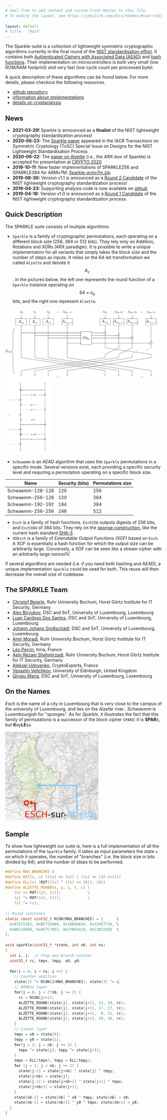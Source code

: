 ```yaml
---
# Feel free to add content and custom Front Matter to this file.
# To modify the layout, see https://jekyllrb.com/docs/themes/#overriding-theme-defaults

layout: default
# title:  "Main"
---
```




The Sparkle-suite is a collection of lightweight symmetric cryptographic algorithms currently in the final round of the [NIST standardisation effort](https://csrc.nist.gov/Projects/lightweight-cryptography/). It contains both [Authenticated Ciphers with Associated Data (AEAD)](https://en.wikipedia.org/wiki/Authenticated_encryption#Authenticated_encryption_with_associated_data_(AEAD)) and [hash functions](https://en.wikipedia.org/wiki/Hash_function).
Their implementation on microcontrollers is both very small (low ROM/RAM footprint) and very fast (low cycle count per processed byte).

A quick description of these algorithms can be found below. For more details, please checkout the following resources.
- [github repository](https://github.com/cryptolu/sparkle)
- [information about implementations](/implementations)
- [details on cryptanalysis](/cryptanalysis)


## News

- **2021-03-29!** Sparkle is announced as a **finalist** of the NIST lightweight cryptography standardization process!
- **2020-06-23:** The [Sparkle paper](https://tosc.iacr.org/index.php/ToSC/article/view/8627/8193) appeared in the IACR Transactions on Symmetric Cryptology (ToSC) Special Issue on Designs for the NIST Lightweight Standardisation Process
- **2020-06-22:** The [paper on Alzette](https://eprint.iacr.org/2019/1378) (i.e., the ARX-box of Sparkle) is accepted for presentation at [CRYPTO 2020](https://crypto.iacr.org/2020/acceptedpapers.php)
- **2019-10-11:** New faster implementations of SPARKLE256 and SPARKLE384 for ARMv7M: [Sparkle-armv7m.zip](https://cryptolux.org/images/a/a0/Sparkle-armv7m.zip)
- **2019-08-30:** Version v1.1 is announced as a [Round 2 Candidate](https://csrc.nist.gov/Projects/Lightweight-Cryptography/Round-2-Candidates) of the NIST lightweight cryptography standardization process!
- **2019-04-23:** Supporting analysis code is now available on [github](https://github.com/cryptolu/sparkle)
- **2019-04-18:** Version v1.0 is announced as a [Round 1 Candidate](https://csrc.nist.gov/Projects/Lightweight-Cryptography/Round-1-Candidates) of the NIST lightweight cryptography standardization process.

## Quick Description

The SPARKLE suite consists of multiple algorithms:
- `Sparkle` is a family of cryptographic permutations, each operating on a different block size (256, 384 or 512 bits). They rely only on Addition, Rotations and XORs (ARX paradigm). It is possible to write a unique implementation for all variants that simply takes the block size and the number of steps as inputs.
It relies on the 64-bit transformation we called `Alzette` and denote it $$A_c$$. In the pictures below, the left one represents the round function of a `Sparkle` instance operating on $$64×n_b$$ bits, and the right one represent `Alzette`.

<img src="./assets/sparkle-round.png" width="500" alt="A diagram of the round function of `Sparkle`">
<img src="./assets/alzette.png" width="150" alt="The `Alzette` transformation">

- `Schwaemm` is an AEAD algorithm that uses the `Sparkle` permutations in a specific mode. Several versions exist, each providing a specific security level and requiring a permutation operating on a specific block size.

| Name | Security (bits) | Permutations size | 
|------|----------------|-------------------|
| Schwaemm-128-128 | 120 | 256 |
| Schwaemm-256-128 | 120 | 384 |
| Schwaemm-192-192 | 184 | 384 |
| Schwaemm-256-256 | 246 | 512 |

- `Esch` is a family of hash functions. `Esch256` outputs digests of 256 bits, and `Esch384` of 384 bits. They rely on the [sponge construction](https://en.wikipedia.org/wiki/Sponge_function), like the current hash standard [SHA-3](https://en.wikipedia.org/wiki/SHA-3).
- `XOEsch` is a family of *Extendable Output Functions (XOF)* based on `Esch`. A XOF is essentially a hash function for which the output size can be arbitrarily large. Conversely, a XOF can be seen like a stream cipher with an arbitrarily large nonce/IV.

If several algorithms are needed (i.e. if you need both hashing and AEAD), a unique implementation `Sparkle` could be used for both. This reuse will then decrease the overall size of codebase.

<!-- Our algorithms are among the top performers on micro-controllers of the NIST lightweight standardization effort, see [the dedicated page](./implementations) for more information. -->

<!-- The security of `Esch` and `Schwaemm` relies on the interplay between the corresponding modes of operation and specific properties of the SPARKLE permutations. Thanks to the *Long Trail Strategy*, we provide strong arguments in favour of the security of these algorithms. Our claims are in line with the current state of the literature on this topic, as expalined [here](./cryptanalysis). -->


## The SPARKLE Team

- [Christof Beierle](https://www.crypto.ruhr-uni-bochum.de/staff/beierle.html.en), Ruhr University Bochum, Horst Görtz Institute for IT Security, Germany
- [Alex Biryukov](https://www.cryptolux.org/index.php/Alex_Biryukov), DSC and SnT, University of Luxembourg, Luxembourg
- [Luan Cardoso Dos Santos](https://wwwen.uni.lu/recherche/fstm/dcs/members/luan_cardoso_dos_santos), DSC and SnT, University of Luxembourg, Luxembourg
- [Johann Johann Großschädl](https://sites.google.com/site/groszschaedl/), DSC and SnT, University of Luxembourg, Luxembourg
- [Amir Moradi](https://www.emsec.ruhr-uni-bochum.de/chair/_staff/amir-moradi/), Ruhr University Bochum, Horst Görtz Institute for IT Security, Germany
- [Léo Perrin](https://who.paris.inria.fr/Leo.Perrin/), Inria, France
- [Aein Rezaei Shahmirzadi](https://www.emsec.ruhr-uni-bochum.de/chair/_staff/Aein-RezaeiShahmirzadi/), Ruhr University Bochum, Horst Görtz Institute for IT Security, Germany
- [Aleksei Udovenko](https://affine.group/), CryptoExperts, France
- [Vesselin Velichkov](https://www.research.ed.ac.uk/en/persons/vesselin-velichkov), University of Edinburgh, United Kingdom
- [Qingju Wang](https://wwwen.uni.lu/snt/people/qingju_wang), DSC and SnT, University of Luxembourg, Luxembourg


## On the Names

*Esch* is the name of a city in Luxembourg that is very close to the campus of the university of Luxembourg, and lies on the *Alzette* river.. *Schwaemm* is Luxembourgish for "sponges". As for *Sparkle*, it illustrates the fact that this family of permutations is a successor of the block cipher `SPARX`: it is **SPAR**x, but **K**ey**LE**ss.

<img src="./assets/alzette-desature-esch.png" width="300" alt="Map of Luxembourg">


## Sample

To show how lightweight our suite is, here is a full implementation of all the permutations of the `Sparkle` family. It takes as input parameters the state `x` on which it operates, the number of "branches" (i.e. the block size in bits divided by 64), and the number of steps to be performed.

```c
#define MAX_BRANCHES 8
#define ROT(x, n) (((x) >> (n)) | ((x) << (32-(n))))
#define ELL(x) (ROT(((x) ^ ((x) << 16)), 16))
#define ALZETTE_ROUND(x, y, s, t, c) \
    (x) += ROT((y), (s));            \
    (y) ^= ROT((x), (t));            \
    (x) ^= (c);

// Round constants
static const uint32_t RCON[MAX_BRANCHES] = {      \
  0xB7E15162, 0xBF715880, 0x38B4DA56, 0x324E7738, \
  0xBB1185EB, 0x4F7C7B57, 0xCFBFA1C8, 0xC2B3293D  \
};

void sparkle(uint32_t *state, int nb, int ns)
{
  int i, j;  // Step and branch counter
  uint32_t rc, tmpx, tmpy, x0, y0;
  
  for(i = 0; i < ns; i ++) {
    // Counter addition
    state[1] ^= RCON[i%MAX_BRANCHES]; state[3] ^= i;
    // ARXBox layer
    for(j = 0; j < 2*nb; j += 2) {
      rc = RCON[j>>1];
      ALZETTE_ROUND(state[j], state[j+1], 31, 24, rc);
      ALZETTE_ROUND(state[j], state[j+1], 17, 17, rc);
      ALZETTE_ROUND(state[j], state[j+1],  0, 31, rc);
      ALZETTE_ROUND(state[j], state[j+1], 24, 16, rc);
    }
    // Linear layer
    tmpx = x0 = state[0];
    tmpy = y0 = state[1];
    for(j = 2; j < nb; j += 2) {
      tmpx ^= state[j]; tmpy ^= state[j+1];
    }
    tmpx = ELL(tmpx); tmpy = ELL(tmpy);
    for (j = 2; j < nb; j += 2) {
      state[j-2] = state[j+nb] ^ state[j] ^ tmpy;
      state[j+nb] = state[j];
      state[j-1] = state[j+nb+1] ^ state[j+1] ^ tmpx;
      state[j+nb+1] = state[j+1];
    }
    state[nb-2] = state[nb] ^ x0 ^ tmpy; state[nb] = x0;
    state[nb-1] = state[nb+1] ^ y0 ^ tmpx; state[nb+1] = y0;
  }
}
```
